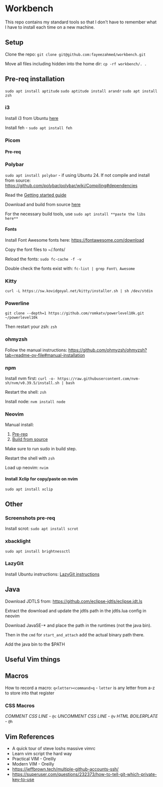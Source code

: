 # Workbench

This repo contains my standard tools so that I don't have to remember what I have to install each time on a new machine.

## Setup

Clone the repo:
`git clone git@github.com:fayeezahmed/workbench.git`

Move all files including hidden into the home dir:
`cp -rf workbench/. .`

## Pre-req installation

`sudo apt install aptitude` `sudo aptitude install arandr`
`sudo apt install zsh`

### i3
Install i3 from Ubuntu [here](https://i3wm.org/docs/repositories.html)

Install feh - `sudo apt install feh`

### Picom
#### Pre-req

### Polybar
`sudo apt install polybar` - if using Ubuntu 24. If not compile and install from source:
https://github.com/polybar/polybar/wiki/Compiling#dependencies

Read the [Getting started guide](https://github.com/polybar/polybar/wiki)

Download and build from source [here](https://github.com/yshui/picom)

For the necessary build tools, use `sudo apt install **paste the libs here**`

#### Fonts
Install Font Awesome fonts here: 
https://fontawesome.com/download

Copy the font files to ~/.fonts/

Reload the fonts:
`sudo fc-cache -f -v`

Double check the fonts exist with:
`fc-list | grep Font\ Awesome`

### Kitty
`curl -L https://sw.kovidgoyal.net/kitty/installer.sh | sh /dev/stdin`

### Powerline
`git clone --depth=1 https://github.com/romkatv/powerlevel10k.git ~/powerlevel10k`

Then restart your zsh:
`zsh`

### ohmyzsh
Follow the manual instructions:
https://github.com/ohmyzsh/ohmyzsh?tab=readme-ov-file#manual-installation

### npm
Install nvm first:
`curl -o- https://raw.githubusercontent.com/nvm-sh/nvm/v0.39.5/install.sh | bash`

Restart the shell: `zsh`

Install node:
`nvm install node`

### Neovim
Manual install:

1. [Pre-req](https://github.com/neovim/neovim/blob/master/BUILD.md#build-prerequisites)
2. [Build from source](https://github.com/neovim/neovim/blob/master/BUILD.md)

Make sure to run sudo in build step.

Restart the shell with `zsh`

Load up neovim: `nvim`

#### Install Xclip for copy/paste on nvim
`sudo apt install xclip`

## Other

### Screenshots pre-req

Install scrot:
`sudo apt install scrot`

### xbacklight
`sudo apt install brightnessctl`

### LazyGit
Install Ubuntu instructions: 
[LazyGit instructions](https://github.com/jesseduffield/lazygit?tab=readme-ov-file#ubuntu)

## Java

Download JDTLS from:
https://github.com/eclipse-jdtls/eclipse.jdt.ls

Extract the download and update the jdtls path in the jdtls.lua config in neovim

Download JavaSE-* and place the path in the runtimes (not the java bin).

Then in the `cmd` for `start_and_attach` add the actual binary path there.

Add the java bin to the $PATH


## Useful Vim things

## Macros

How to record a macro:
`q<letter><command>q` - `letter` is any letter from a-z to store into that register

### CSS Macros
*COMMENT CSS LINE* - `@c`
*UNCOMMENT CSS LINE* - `@v`
*HTML BOILERPLATE* - `@h`

## Vim References
- A quick tour of steve loshs massive vimrc
- Learn vim script the hard way 
- Practical VIM - Oreilly
- Modern VIM - Oreilly
- https://jeffbrown.tech/multiple-github-accounts-ssh/
- https://superuser.com/questions/232373/how-to-tell-git-which-private-key-to-use

